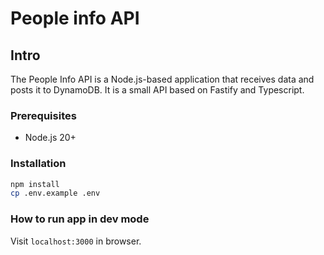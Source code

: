 # People info API

## Intro

The People Info API is a Node.js-based application that receives data and posts it to DynamoDB. It is a small API based on Fastify and Typescript.


### Prerequisites

- Node.js 20+

### Installation

```sh
npm install
cp .env.example .env
```

### How to run app in dev mode

Visit `localhost:3000` in browser.

